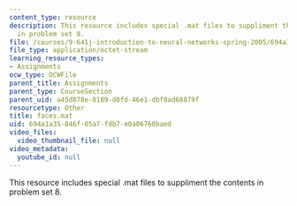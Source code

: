 ```yaml
---
content_type: resource
description: This resource includes special .mat files to suppliment the contents
  in problem set 8.
file: /courses/9-641j-introduction-to-neural-networks-spring-2005/694a1a35846f05a7fdb7e0a06760baed_faces.mat
file_type: application/octet-stream
learning_resource_types:
- Assignments
ocw_type: OCWFile
parent_title: Assignments
parent_type: CourseSection
parent_uid: a45d878e-0189-d0fd-46e1-dbf8ad68879f
resourcetype: Other
title: faces.mat
uid: 694a1a35-846f-05a7-fdb7-e0a06760baed
video_files:
  video_thumbnail_file: null
video_metadata:
  youtube_id: null
---
```

This resource includes special .mat files to suppliment the contents in problem set 8.

